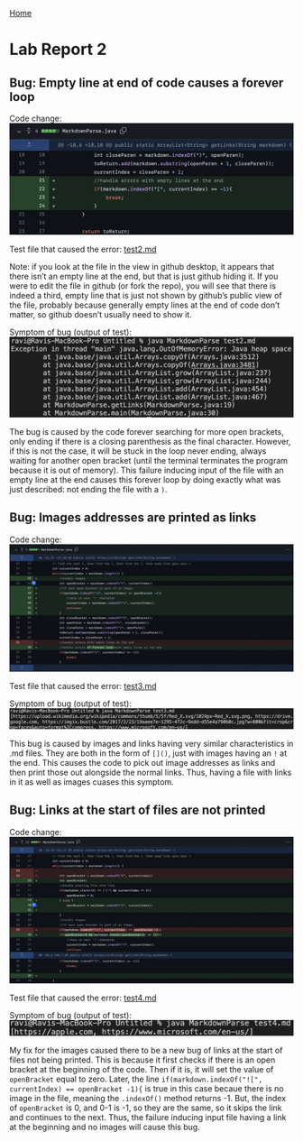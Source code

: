 [Home](../index.md)

# Lab Report 2




## Bug: Empty line at end of code causes a forever loop

Code change: ![Image](images/change1.png)


Test file that caused the error: [test2.md](https://github.com/ravishende/markdown-parser/blob/main/test2.md?plain=1)

Note: if you look at the file in the view in github desktop, it appears that there isn’t an empty line at the end, but that is just github hiding it. If you were to edit the file in github (or fork the repo), you will see that there is indeed a third, empty line that is just not shown by github’s public view of the file, probably because generally empty lines at the end of code don’t matter, so github doesn’t usually need to show it.


Symptom of bug (output of test): ![Image](images/symptom1.png)


The bug is caused by the code forever searching for more open brackets, only ending if there is a closing parenthesis as the final character. However, if this is not the case, it will be stuck in the loop never ending, always waiting for another open bracket (until the terminal terminates the program because it is out of memory). This failure inducing input of the file with an empty line at the end causes this forever loop by doing exactly what was just described: not ending the file with a `)`.






## Bug: Images addresses are printed as links

Code change: ![Image](images/change2.png)


Test file that caused the error: [test3.md](https://github.com/ravishende/markdown-parser/blob/main/test3.md?plain=1)


Symptom of bug (output of test): ![Image](images/symptom2.png)


This bug is caused by images and links having very similar characteristics in .md files. They are both in the form of `[]()`, just with images having an `!` at the end. This causes the code to pick out image addresses as links and then print those out alongside the normal links. Thus, having a file with links in it as well as images cuases this symptom.







## Bug: Links at the start of files are not printed

Code change: ![Image](images/change3.png)


Test file that caused the error: [test4.md](https://github.com/ravishende/markdown-parser/blob/main/test4.md?plain=1)


Symptom of bug (output of test): ![Image](images/symptom3.png)


My fix for the images caused there to be a new bug of links at the start of files not being printed. This is because it first checks if there is an open bracket at the beginning of the code. Then if it is, it will set the value of `openBracket` equal to zero. Later, the line `if(markdown.indexOf("![", currentIndex) == openBracket -1){` is true in this case becaue there is no image in the file, meaning the `.indexOf()` method returns -1. But, the index of `openBracket` is 0, and 0-1 is -1, so they are the same, so it skips the link and continues to the next. Thus, the failure inducing input file having a link at the beginning and no images will cause this bug.